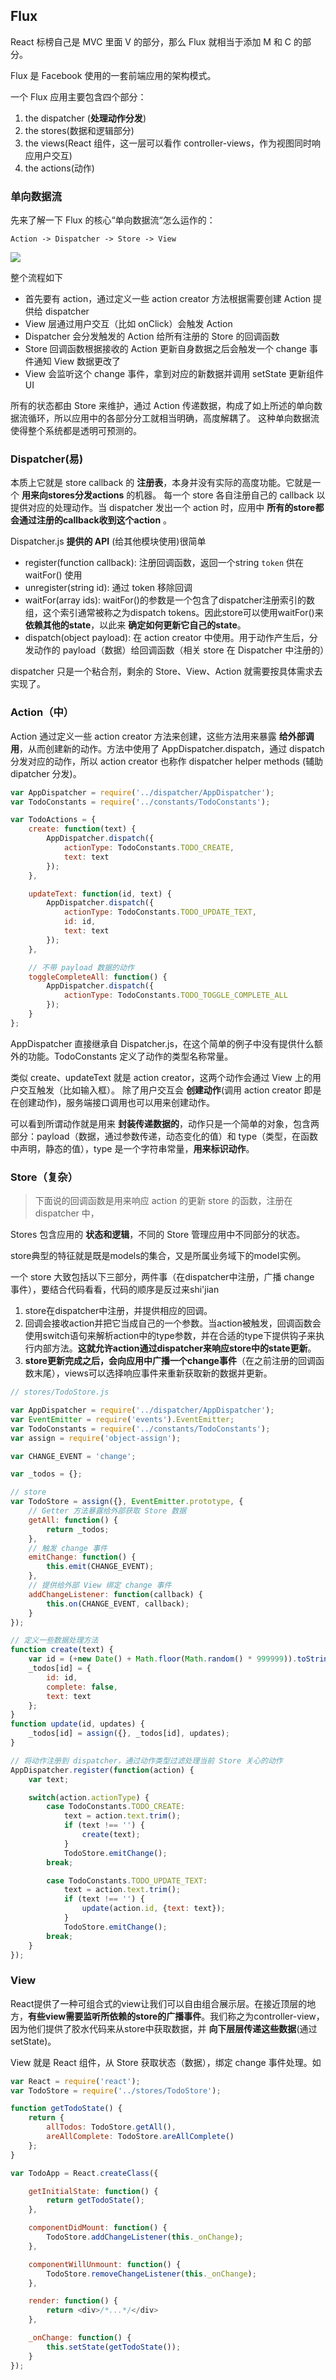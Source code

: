 
## Flux

React 标榜自己是 MVC 里面 V 的部分，那么 Flux 就相当于添加 M 和 C 的部分。

Flux 是 Facebook 使用的一套前端应用的架构模式。

一个 Flux 应用主要包含四个部分：
1. the dispatcher (**处理动作分发**)
2. the stores(数据和逻辑部分)
3. the views(React 组件，这一层可以看作 controller-views，作为视图同时响应用户交互)
4. the actions(动作)

### 单向数据流

先来了解一下 Flux 的核心“单向数据流“怎么运作的：

```
Action -> Dispatcher -> Store -> View
```

![](https://hulufei.gitbooks.io/react-tutorial/content/image/flux-overview.png)

整个流程如下
- 首先要有 action，通过定义一些 action creator 方法根据需要创建 Action 提供给 dispatcher
- View 层通过用户交互（比如 onClick）会触发 Action
- Dispatcher 会分发触发的 Action 给所有注册的 Store 的回调函数
- Store 回调函数根据接收的 Action 更新自身数据之后会触发一个 change 事件通知 View 数据更改了
- View 会监听这个 change 事件，拿到对应的新数据并调用 setState 更新组件 UI

所有的状态都由 Store 来维护，通过 Action 传递数据，构成了如上所述的单向数据流循环，所以应用中的各部分分工就相当明确，高度解耦了。
这种单向数据流使得整个系统都是透明可预测的。

### Dispatcher(易)
本质上它就是 store callback 的 **注册表**，本身并没有实际的高度功能。它就是一个 **用来向stores分发actions** 的机器。 每一个 store 各自注册自己的 callback 以提供对应的处理动作。当 dispatcher 发出一个 action 时，应用中 **所有的store都会通过注册的callback收到这个action** 。

Dispatcher.js **提供的 API** (给其他模块使用)很简单

- register(function callback):  注册回调函数，返回一个string `token` 供在 waitFor() 使用
- unregister(string id):  通过 token 移除回调
- waitFor(array ids):  waitFor()的参数是一个包含了dispatcher注册索引的数组，这个索引通常被称之为dispatch tokens。因此store可以使用waitFor()来 **依赖其他的state**，以此来 **确定如何更新它自己的state**。
- dispatch(object payload):  在 action creator 中使用。用于动作产生后，分发动作的 payload（数据）给回调函数（相关 store 在 Dispatcher 中注册的）

dispatcher 只是一个粘合剂，剩余的 Store、View、Action 就需要按具体需求去实现了。

### Action（中）
Action 通过定义一些 action creator 方法来创建，这些方法用来暴露 **给外部调用**，从而创建新的动作。方法中使用了 AppDispatcher.dispatch，通过 dispatch 分发对应的动作，所以 action creator 也称作 dispatcher helper methods (辅助 dipatcher 分发)。

```js
var AppDispatcher = require('../dispatcher/AppDispatcher');
var TodoConstants = require('../constants/TodoConstants');

var TodoActions = {
    create: function(text) {
        AppDispatcher.dispatch({
            actionType: TodoConstants.TODO_CREATE,
            text: text
        });
    },

    updateText: function(id, text) {
        AppDispatcher.dispatch({
            actionType: TodoConstants.TODO_UPDATE_TEXT,
            id: id,
            text: text
        });
    },

    // 不带 payload 数据的动作
    toggleCompleteAll: function() {
        AppDispatcher.dispatch({
            actionType: TodoConstants.TODO_TOGGLE_COMPLETE_ALL
        });
    }
};
```

AppDispatcher 直接继承自 Dispatcher.js，在这个简单的例子中没有提供什么额外的功能。TodoConstants 定义了动作的类型名称常量。

类似 create、updateText 就是 action creator，这两个动作会通过 View 上的用户交互触发（比如输入框）。 除了用户交互会 **创建动作**(调用 action creator 即是在创建动作)，服务端接口调用也可以用来创建动作。

可以看到所谓动作就是用来 **封装传递数据的**，动作只是一个简单的对象，包含两部分：payload（数据，通过参数传递，动态变化的值）和 type（类型，在函数中声明，静态的值），type 是一个字符串常量，**用来标识动作**。

### Store（复杂）
> 下面说的回调函数是用来响应 action 的更新 store 的函数，注册在 dispatcher 中，

Stores 包含应用的 **状态和逻辑**，不同的 Store 管理应用中不同部分的状态。

store典型的特征就是既是models的集合，又是所属业务域下的model实例。

一个 store 大致包括以下三部分，两件事（在dispatcher中注册，广播 change 事件），要结合代码看看，代码的顺序是反过来shi'jian
1. store在dispatcher中注册，并提供相应的回调。
2. 回调会接收action并把它当成自己的一个参数。当action被触发，回调函数会使用switch语句来解析action中的type参数，并在合适的type下提供钩子来执行内部方法。**这就允许action通过dispatcher来响应store中的state更新**。
3. **store更新完成之后，会向应用中广播一个change事件**（在之前注册的回调函数末尾），views可以选择响应事件来重新获取新的数据并更新。

```js
// stores/TodoStore.js

var AppDispatcher = require('../dispatcher/AppDispatcher');
var EventEmitter = require('events').EventEmitter;
var TodoConstants = require('../constants/TodoConstants');
var assign = require('object-assign');

var CHANGE_EVENT = 'change';

var _todos = {};

// store
var TodoStore = assign({}, EventEmitter.prototype, {
    // Getter 方法暴露给外部获取 Store 数据
    getAll: function() {
        return _todos;
    },
    // 触发 change 事件
    emitChange: function() {
        this.emit(CHANGE_EVENT);
    },
    // 提供给外部 View 绑定 change 事件
    addChangeListener: function(callback) {
        this.on(CHANGE_EVENT, callback);
    }
});

// 定义一些数据处理方法
function create(text) {
    var id = (+new Date() + Math.floor(Math.random() * 999999)).toString(36);
    _todos[id] = {
        id: id,
        complete: false,
        text: text
    };
}
function update(id, updates) {
    _todos[id] = assign({}, _todos[id], updates);
}

// 将动作注册到 dispatcher，通过动作类型过滤处理当前 Store 关心的动作
AppDispatcher.register(function(action) {
    var text;

    switch(action.actionType) {
        case TodoConstants.TODO_CREATE:
            text = action.text.trim();
            if (text !== '') {
                create(text);
            }
            TodoStore.emitChange();
        break;

        case TodoConstants.TODO_UPDATE_TEXT:
            text = action.text.trim();
            if (text !== '') {
                update(action.id, {text: text});
            }
            TodoStore.emitChange();
        break;
    }
});

```

### View

React提供了一种可组合式的view让我们可以自由组合展示层。在接近顶层的地方，**有些view需要监听所依赖的store的广播事件**。我们称之为controller-view，因为他们提供了胶水代码来从store中获取数据，并 **向下层层传递这些数据**(通过 setState)。

View 就是 React 组件，从 Store 获取状态（数据），绑定 change 事件处理。如

```js
var React = require('react');
var TodoStore = require('../stores/TodoStore');

function getTodoState() {
    return {
        allTodos: TodoStore.getAll(),
        areAllComplete: TodoStore.areAllComplete()
    };
}

var TodoApp = React.createClass({

    getInitialState: function() {
        return getTodoState();
    },

    componentDidMount: function() {
        TodoStore.addChangeListener(this._onChange);
    },

    componentWillUnmount: function() {
        TodoStore.removeChangeListener(this._onChange);
    },

    render: function() {
        return <div>/*...*/</div>
    },

    _onChange: function() {
        this.setState(getTodoState());
    }
});

```
